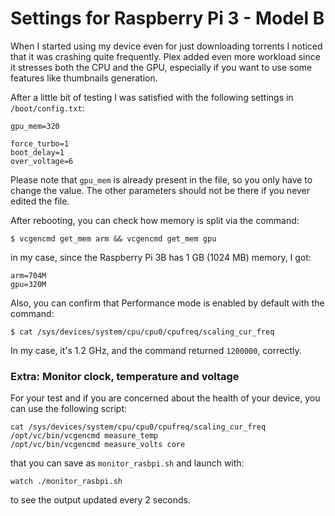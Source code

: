 # Settings for Raspberry Pi 3 - Model B

When I started using my device even for just downloading torrents I noticed that it was crashing quite frequently. Plex added even more workload since it stresses both the CPU and the GPU, especially if you want to use some features like thumbnails generation.

After a little bit of testing I was satisfied with the following settings in `/boot/config.txt`:

```
gpu_mem=320

force_turbo=1
boot_delay=1
over_voltage=6
```

Please note that `gpu_mem` is already present in the file, so you only have to change the value. The other parameters should not be there if you never edited the file.

After rebooting, you can check how memory is split via the command:

```
$ vcgencmd get_mem arm && vcgencmd get_mem gpu
```

in my case, since the Raspberry Pi 3B has 1 GB (1024 MB) memory, I got:

```
arm=704M
gpu=320M
```

Also, you can confirm that Performance mode is enabled by default with the command:

```
$ cat /sys/devices/system/cpu/cpu0/cpufreq/scaling_cur_freq
```

In my case, it's 1.2 GHz, and the command returned `1200000`, correctly.

### Extra: Monitor clock, temperature and voltage

For your test and if you are concerned about the health of your device, you can use the following script:

```
cat /sys/devices/system/cpu/cpu0/cpufreq/scaling_cur_freq
/opt/vc/bin/vcgencmd measure_temp
/opt/vc/bin/vcgencmd measure_volts core
```

that you can save as `monitor_rasbpi.sh` and launch with:

```
watch ./monitor_rasbpi.sh
```

to see the output updated every 2 seconds.

